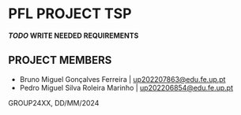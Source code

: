 # PFL PROJECT TSP

**_TODO_ WRITE NEEDED REQUIREMENTS**


## PROJECT MEMBERS

- Bruno Miguel Gonçalves Ferreira | up202207863@edu.fe.up.pt
- Pedro Miguel Silva Roleira Marinho | up202206854@edu.fe.up.pt

GROUP24XX, DD/MM/2024